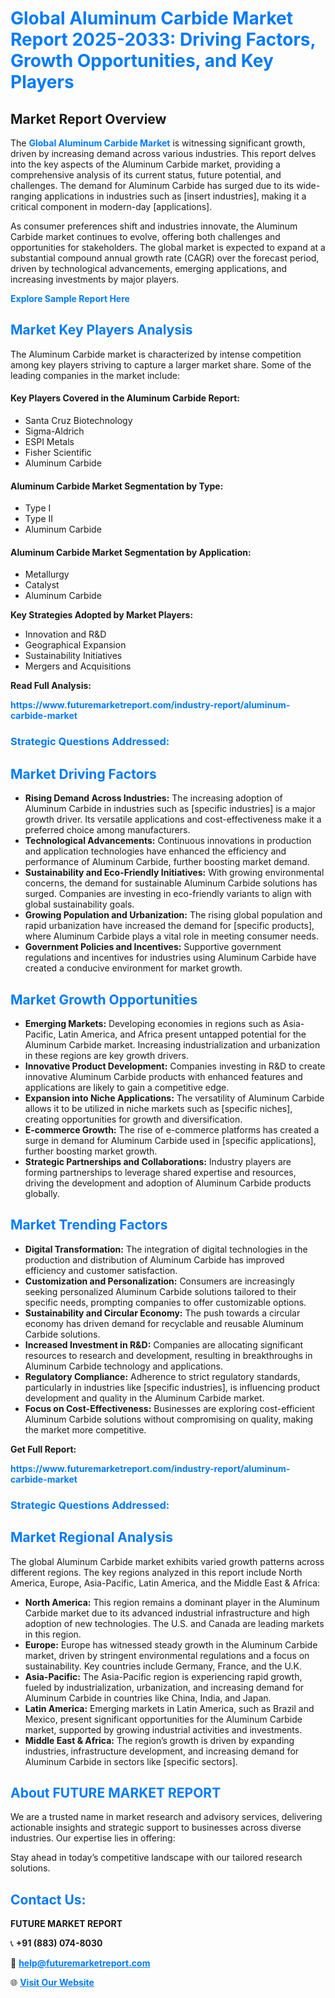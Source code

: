 <h1 style="color: #007BFF;">Global Aluminum Carbide Market Report 2025-2033: Driving Factors, Growth Opportunities, and Key Players</h1>

<section id="overview">
<h2>Market Report Overview</h2>
<p>The <a href="https://www.futuremarketreport.com/industry-report/aluminum-carbide-market" style="color: #007BFF; text-decoration: none;"><strong>Global Aluminum Carbide Market</strong></a> is witnessing significant growth, driven by increasing demand across various industries. This report delves into the key aspects of the Aluminum Carbide market, providing a comprehensive analysis of its current status, future potential, and challenges. The demand for Aluminum Carbide has surged due to its wide-ranging applications in industries such as [insert industries], making it a critical component in modern-day [applications].</p>
<p>As consumer preferences shift and industries innovate, the Aluminum Carbide market continues to evolve, offering both challenges and opportunities for stakeholders. The global market is expected to expand at a substantial compound annual growth rate (CAGR) over the forecast period, driven by technological advancements, emerging applications, and increasing investments by major players.</p>
</section>

<section id="overview">
<p><a href="https://www.futuremarketreport.com/request-sample/reportId=100421" style="color: #007BFF; text-decoration: none;"><strong>Explore Sample Report Here</strong></a></p>
</section>

<section id="key-players">
<h2 style="color: #007BFF;">Market Key Players Analysis</h2>
<p>The Aluminum Carbide market is characterized by intense competition among key players striving to capture a larger market share. Some of the leading companies in the market include:</p>
<h4>Key Players Covered in the Aluminum Carbide Report:</h4>
<ul><li>Santa Cruz Biotechnology</li><li>Sigma-Aldrich</li><li>ESPI Metals</li><li>Fisher Scientific</li><li>Aluminum Carbide</li></ul>
<h4>Aluminum Carbide Market Segmentation by Type:</h4>
<ul><li>Type I</li><li>Type II</li><li>Aluminum Carbide</li></ul>

<h4>Aluminum Carbide Market Segmentation by Application:</h4>
<ul><li>Metallurgy</li><li>Catalyst</li><li>Aluminum Carbide</li></ul>
<p><strong>Key Strategies Adopted by Market Players:</strong></p>
<ul>
<li>Innovation and R&D</li>
<li>Geographical Expansion</li>
<li>Sustainability Initiatives</li>
<li>Mergers and Acquisitions</li>
</ul>
</section>

<section>
<p><strong>Read Full Analysis: </strong></p><a href="https://www.futuremarketreport.com/industry-report/aluminum-carbide-market" style="color: #007BFF; text-decoration: none;"><strong>https://www.futuremarketreport.com/industry-report/aluminum-carbide-market</strong></a>
<h3 style="color: #007BFF;">Strategic Questions Addressed:</h3>
</section>

<section id="driving-factors">
<h2 style="color: #007BFF;">Market Driving Factors</h2>
<ul>
<li><strong>Rising Demand Across Industries:</strong> The increasing adoption of Aluminum Carbide in industries such as [specific industries] is a major growth driver. Its versatile applications and cost-effectiveness make it a preferred choice among manufacturers.</li>
<li><strong>Technological Advancements:</strong> Continuous innovations in production and application technologies have enhanced the efficiency and performance of Aluminum Carbide, further boosting market demand.</li>
<li><strong>Sustainability and Eco-Friendly Initiatives:</strong> With growing environmental concerns, the demand for sustainable Aluminum Carbide solutions has surged. Companies are investing in eco-friendly variants to align with global sustainability goals.</li>
<li><strong>Growing Population and Urbanization:</strong> The rising global population and rapid urbanization have increased the demand for [specific products], where Aluminum Carbide plays a vital role in meeting consumer needs.</li>
<li><strong>Government Policies and Incentives:</strong> Supportive government regulations and incentives for industries using Aluminum Carbide have created a conducive environment for market growth.</li>
</ul>
</section>

<section id="growth-opportunities">
<h2 style="color: #007BFF;">Market Growth Opportunities</h2>
<ul>
<li><strong>Emerging Markets:</strong> Developing economies in regions such as Asia-Pacific, Latin America, and Africa present untapped potential for the Aluminum Carbide market. Increasing industrialization and urbanization in these regions are key growth drivers.</li>
<li><strong>Innovative Product Development:</strong> Companies investing in R&D to create innovative Aluminum Carbide products with enhanced features and applications are likely to gain a competitive edge.</li>
<li><strong>Expansion into Niche Applications:</strong> The versatility of Aluminum Carbide allows it to be utilized in niche markets such as [specific niches], creating opportunities for growth and diversification.</li>
<li><strong>E-commerce Growth:</strong> The rise of e-commerce platforms has created a surge in demand for Aluminum Carbide used in [specific applications], further boosting market growth.</li>
<li><strong>Strategic Partnerships and Collaborations:</strong> Industry players are forming partnerships to leverage shared expertise and resources, driving the development and adoption of Aluminum Carbide products globally.</li>
</ul>
</section>

<section id="trending-factors">
<h2 style="color: #007BFF;">Market Trending Factors</h2>
<ul>
<li><strong>Digital Transformation:</strong> The integration of digital technologies in the production and distribution of Aluminum Carbide has improved efficiency and customer satisfaction.</li>
<li><strong>Customization and Personalization:</strong> Consumers are increasingly seeking personalized Aluminum Carbide solutions tailored to their specific needs, prompting companies to offer customizable options.</li>
<li><strong>Sustainability and Circular Economy:</strong> The push towards a circular economy has driven demand for recyclable and reusable Aluminum Carbide solutions.</li>
<li><strong>Increased Investment in R&D:</strong> Companies are allocating significant resources to research and development, resulting in breakthroughs in Aluminum Carbide technology and applications.</li>
<li><strong>Regulatory Compliance:</strong> Adherence to strict regulatory standards, particularly in industries like [specific industries], is influencing product development and quality in the Aluminum Carbide market.</li>
<li><strong>Focus on Cost-Effectiveness:</strong> Businesses are exploring cost-efficient Aluminum Carbide solutions without compromising on quality, making the market more competitive.</li>
</ul>
</section>

<section>
<p><strong>Get Full Report: </strong></p><a href="https://www.futuremarketreport.com/industry-report/aluminum-carbide-market" style="color: #007BFF; text-decoration: none;"><strong>https://www.futuremarketreport.com/industry-report/aluminum-carbide-market</strong></a>
<h3 style="color: #007BFF;">Strategic Questions Addressed:</h3>
</section>


<section id="regional-analysis">
<h2 style="color: #007BFF;">Market Regional Analysis</h2>
<p>The global Aluminum Carbide market exhibits varied growth patterns across different regions. The key regions analyzed in this report include North America, Europe, Asia-Pacific, Latin America, and the Middle East & Africa:</p>
<ul>
<li><strong>North America:</strong> This region remains a dominant player in the Aluminum Carbide market due to its advanced industrial infrastructure and high adoption of new technologies. The U.S. and Canada are leading markets in this region.</li>
<li><strong>Europe:</strong> Europe has witnessed steady growth in the Aluminum Carbide market, driven by stringent environmental regulations and a focus on sustainability. Key countries include Germany, France, and the U.K.</li>
<li><strong>Asia-Pacific:</strong> The Asia-Pacific region is experiencing rapid growth, fueled by industrialization, urbanization, and increasing demand for Aluminum Carbide in countries like China, India, and Japan.</li>
<li><strong>Latin America:</strong> Emerging markets in Latin America, such as Brazil and Mexico, present significant opportunities for the Aluminum Carbide market, supported by growing industrial activities and investments.</li>
<li><strong>Middle East & Africa:</strong> The region’s growth is driven by expanding industries, infrastructure development, and increasing demand for Aluminum Carbide in sectors like [specific sectors].</li>
</ul>
</section>

<footer>
<h2 style="color: #007BFF;">About FUTURE MARKET REPORT</h2>
<p>We are a trusted name in market research and advisory services, delivering actionable insights and strategic support to businesses across diverse industries. Our expertise lies in offering:</p>

<p>Stay ahead in today’s competitive landscape with our tailored research solutions.</p>

<h2 style="color: #007BFF;">Contact Us:</h2>
<p><strong>FUTURE MARKET REPORT</strong></p>
<p>📞 <strong>+91 (883) 074-8030</strong></p>
<p>📧 <strong><a href="mailto:help@futuremarketreport.com" style="color: #007BFF;">help@futuremarketreport.com</a></strong></p>
<p>🌐 <strong><a href="https://www.futuremarketreport.com/" style="color: #007BFF;">Visit Our Website</a></strong></p>
</footer>